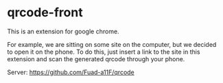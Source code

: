 # qrcode-front

This is an extension for google chrome.

For example, we are sitting on some site on the computer, but we decided to open it on the phone. To do this, just insert a link to the site in this extension and scan the generated qrcode through your phone.

Server: https://github.com/Fuad-a11F/qrcode
